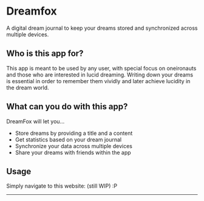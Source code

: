 # Dreamfox

A digital dream journal to keep your dreams stored and synchronized across multiple devices.

## Who is this app for?
This app is meant to be used by any user, with special focus on oneironauts and those who are interested in lucid dreaming. Writing down your dreams is essential in order to remember them vividly and later achieve lucidity in the dream world.

## What can you do with this app?
DreamFox will let you...
- Store dreams by providing a title and a content
- Get statistics based on your dream journal
- Synchronize your data across multiple devices
- Share your dreams with friends within the app

## Usage
Simply navigate to this website: (still WIP) :P

---

